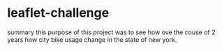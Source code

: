 # leaflet-challenge
summary  this purpose of this project was to see how ove the couse of 2 years how city bike usage change in the state of new york. 
